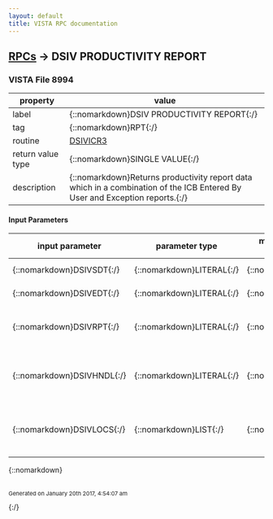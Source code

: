```yaml
---
layout: default
title: VISTA RPC documentation
---
```




## [RPCs](TableOfContent.md) &#8594; DSIV PRODUCTIVITY REPORT 



### VISTA File 8994 


 property | value 
--- | --- 
 label | {::nomarkdown}DSIV PRODUCTIVITY REPORT{:/}
 tag | {::nomarkdown}RPT{:/}
 routine | [DSIVICR3](http://code.osehra.org/dox/Routine_DSIVICR3_source.html)
 return value type | {::nomarkdown}SINGLE VALUE{:/}
 description | {::nomarkdown}Returns productivity report data which in a combination of the ICB Entered By User and Exception reports.{:/}

#### Input Parameters

| input parameter | parameter type | maximum data length | required | description | 
| --- | --- | --- | --- | --- | 
| {::nomarkdown}DSIVSDT{:/} | {::nomarkdown}LITERAL{:/} | {::nomarkdown}20{:/} | {::nomarkdown}true{:/} | {::nomarkdown}Start Date of the report{:/} | 
| {::nomarkdown}DSIVEDT{:/} | {::nomarkdown}LITERAL{:/} | {::nomarkdown}20{:/} | {::nomarkdown}true{:/} | {::nomarkdown}End date of the report.{:/} | 
| {::nomarkdown}DSIVRPT{:/} | {::nomarkdown}LITERAL{:/} | {::nomarkdown}2{:/} | {::nomarkdown}true{:/} | {::nomarkdown}Report type: C=Clinic, U=User, CU=Clinic and User, UC=User and Clinic{:/} | 
| {::nomarkdown}DSIVHNDL{:/} | {::nomarkdown}LITERAL{:/} | {::nomarkdown}30{:/} | {::nomarkdown}true{:/} | {::nomarkdown}Handle for the background job and XTMP global that contains the report status and data.{:/} | 
| {::nomarkdown}DSIVLOCS{:/} | {::nomarkdown}LIST{:/} | {::nomarkdown}30{:/} | {::nomarkdown}true{:/} | {::nomarkdown}Contains an optional list of locations to include or exclude from the report.{:/} | 

{::nomarkdown} <br/><br/><p style="font-size: 11px">Generated on January 20th 2017, 4:54:07 am</p>{:/}